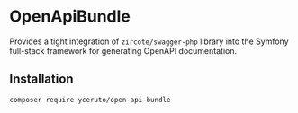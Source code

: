 OpenApiBundle
=============

Provides a tight integration of `zircote/swagger-php` library into the Symfony full-stack framework for generating 
OpenAPI documentation.

Installation
------------

```bash
composer require yceruto/open-api-bundle
```
